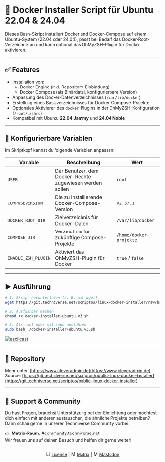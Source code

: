 # 🐳 Docker Installer Script für Ubuntu 22.04 & 24.04

Dieses Bash-Skript installiert Docker und Docker-Compose auf einem Ubuntu-System (22.04 oder 24.04), passt bei Bedarf das Docker-Root-Verzeichnis an und kann optional das OhMyZSH-Plugin für Docker aktivieren.

---

## ✅ Features

- Installation von:
  - Docker Engine (inkl. Repository-Einbindung)
  - Docker Compose (als Binärdatei, konfigurierbare Version)
- Anpassung des Docker-Datenverzeichnisses (`/var/lib/docker`)
- Erstellung eines Basisverzeichnisses für Docker-Compose-Projekte
- Optionales Aktivieren des `docker`-Plugins in der OhMyZSH-Konfiguration (`/root/.zshrc`)
- Kompatibel mit Ubuntu **22.04 Jammy** und **24.04 Noble**

---

## 🔧 Konfigurierbare Variablen

Im Skriptkopf kannst du folgende Variablen anpassen:

| Variable             | Beschreibung                                                                 | Wert                         |
|----------------------|------------------------------------------------------------------------------|------------------------------|
| `USER`               | Der Benutzer, dem Docker-Rechte zugewiesen werden sollen                     | `root`                       |
| `COMPOSEVERSION`     | Die zu installierende Docker-Compose-Version                                 | `v2.37.1`                    |
| `DOCKER_ROOT_DIR`    | Zielverzeichnis für Docker-Daten                                             | `/var/lib/docker`            |
| `COMPOSE_DIR`        | Verzeichnis für zukünftige Compose-Projekte                                  | `/home/docker-projekte`      |
| `ENABLE_ZSH_PLUGIN`  | Aktiviert das OhMyZSH-Plugin für Docker                                      | `true` / `false`             |

---

## ▶️ Ausführung

```bash
# 1. Skript herunterladen (z. B. mit wget)
wget https://git.techniverse.net/scriptos/linux-docker-installer/raw/branch/main/docker-installer-ubuntu.v3.sh

# 2. Ausführbar machen
chmod +x docker-installer-ubuntu.v3.sh

# 3. Als root oder mit sudo ausführen
sudo bash ./docker-installer-ubuntu.v3.sh
```

[![asciicast](https://asciinema.techniverse.net/a/53.svg)](https://asciinema.it-nerds.com/a/53)

---

## 🔗 Repository

Mehr unter: [https://www.cleveradmin.de](https://www.cleveradmin.de)  
Source: [https://git.techniverse.net/scriptos/public-linux-docker-installer](https://git.techniverse.net/scriptos/public-linux-docker-installer)

---

## 💬 Support & Community

Du hast Fragen, brauchst Unterstützung bei der Einrichtung oder möchtest dich einfach mit anderen austauschen, die ähnliche Projekte betreiben? Dann schau gerne in unserer Techniverse Community vorbei:

👉 **Matrix-Raum:** [#community:techniverse.net](https://matrix.to/#/#community:techniverse.net)  
Wir freuen uns auf deinen Besuch und helfen dir gerne weiter!

<p align="center">
  <img src="https://assets.techniverse.net/f1/git/graphics/gray0-catonline.svg" alt="">
</p>

<p align="center">
<img src="https://assets.techniverse.net/f1/logos/small/license.png" alt="License" width="15" height="15"> <a href="./public-linux-docker-installer/src/branch/main/LICENSE">License</a> | <img src="https://assets.techniverse.net/f1/logos/small/matrix2.svg" alt="Matrix" width="15" height="15"> <a href="https://matrix.to/#/#community:techniverse.net">Matrix</a> | <img src="https://assets.techniverse.net/f1/logos/small/mastodon2.svg" alt="Matrix" width="15" height="15"> <a href="https://social.techniverse.net/@donnerwolke">Mastodon</a>
</p>